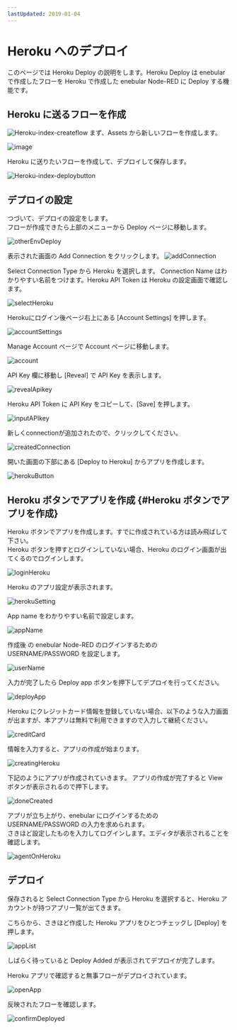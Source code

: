```yaml
---
lastUpdated: 2019-01-04
---
```


# Heroku へのデプロイ

このページでは Heroku Deploy の説明をします。Heroku Deploy は enebular で作成したフローを Heroku で作成した enebular Node-RED に Deploy する機能です。

## Heroku に送るフローを作成

![Heroku-index-createflow](./../../../../img/Deploy/Heroku-index-createflow.png)
まず、Assets から新しいフローを作成します。

![image](../../../_asset/images/Deploy/DeployFlow/Heroku/deploy-deployflow-heroku_02.png)

Heroku に送りたいフローを作成して、デプロイして保存します。

![Heroku-index-deploybutton](./../../../../img/Deploy/Heroku-index-deploybutton.png)

## デプロイの設定

つづいて、デプロイの設定をします。  
フローが作成できたら上部のメニューから Deploy ページに移動します。

![otherEnvDeploy](./../../../../img/GetStarted/FlowDeployment-otherEnvDeploy.png)

表示された画面の Add Connection をクリックします。
![addConnection](./../../../../img/GetStarted/FlowDeployment-addConnection.png)

Select Connection Type から Heroku を選択します。
Connection Name はわかりやすい名前をつけます。Heroku API Token は Heroku の設定画面で確認します。

![selectHeroku](./../../../../img/GetStarted/FlowDeployment-selectHeroku.png)


Herokuにログイン後ページ右上にある [Account Settings] を押します。

![accountSettings](./../../../../img/GetStarted/FlowDeployment-accountSettings.png)

Manage Account ページで Account ページに移動します。

![account](./../../../../img/GetStarted/FlowDeployment-account.png)

API Key 欄に移動し [Reveal] で API Key を表示します。

![revealApikey](./../../../../img/GetStarted/FlowDeployment-revealApikey.png)

Heroku API Token に API Key をコピーして、[Save] を押します。

![inputAPIkey](./../../../../img/GetStarted/FlowDeployment-inputAPIkey.png)

新しくconnectionが追加されたので、クリックしてください。

![createdConnection](./../../../../img/GetStarted/FlowDeployment-createdConnection.png)

開いた画面の下部にある [Deploy to Heroku] からアプリを作成します。

![herokuButton](./../../../../img/GetStarted/FlowDeployment-herokuButton.png)

## Heroku ボタンでアプリを作成 {#Heroku ボタンでアプリを作成}

Heroku ボタンでアプリを作成します。すでに作成されている方は読み飛ばして下さい。  
Heroku ボタンを押すとログインしていない場合、Heroku のログイン画面が出てくるのでログインします。

![loginHeroku](./../../../../img/GetStarted/FlowDeployment-loginHeroku.png)

Heroku のアプリ設定が表示されます。

![herokuSetting](./../../../../img/GetStarted/FlowDeployment-herokuSetting.png)

App name をわかりやすい名前で設定します。

![appName](./../../../../img/GetStarted/FlowDeployment-appName.png)

作成後 の enebular Node-RED のログインするための USERNAME/PASSWORD を設定します。

![userName](./../../../../img/GetStarted/FlowDeployment-userName.png)

入力が完了したら Deploy app ボタンを押下してデプロイを行ってください。

![deployApp](./../../../../img/GetStarted/FlowDeployment-deployApp.png)

Heroku にクレジットカード情報を登録していない場合、以下のような入力画面が出ますが、本アプリは無料で利用できますので入力して継続ください。

![creditCard](./../../../../img/GetStarted/FlowDeployment-creditCard.png)

情報を入力すると、アプリの作成が始まります。

![creatingHeroku](./../../../../img/GetStarted/FlowDeployment-creatingHeroku.png)

下記のようにアプリが作成されていきます。
アプリの作成が完了すると View ボタンが表示されるので押下します。

![doneCreated](./../../../../img/GetStarted/FlowDeployment-doneCreated.png)

アプリが立ち上がり、enebular にログインするための USERNAME/PASSWORD の入力を求められます。  
さきほど設定したものを入力してログインします。エディタが表示されることを確認します。

![agentOnHeroku](./../../../../img/GetStarted/FlowDeployment-agentOnHeroku.png)

## デプロイ

保存されると Select Connection Type から Heroku を選択すると、Heroku アカウントが持つアプリ一覧が出てきます。

こちらから、さきほど作成した Heroku アプリをひとつチェックし [Deploy] を押します。

![appList](./../../../../img/GetStarted/FlowDeployment-appList.png)

しばらく待っていると Deploy Added が表示されてデプロイが完了します。

Heroku アプリで確認すると無事フローがデプロイされています。

![openApp](./../../../../img/GetStarted/FlowDeployment-openApp.png)

反映されたフローを確認します。

![confirmDeployed](./../../../../img/GetStarted/FlowDeployment-confirmDeployed.png)